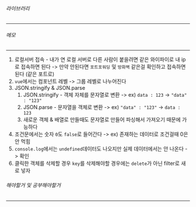 
###### 라이브러리
---


###### 메모
---
1. 로컬서버 접속 - 내가 연 로컬 서버로 다른 사람이 붙을려면 같은 와이파이로 내 ip로 접속하면 된다 -> 만약 안된다면 `포트포워딩` 및 `방화벽` 같은걸 확인하고 접속하면 된다 (같은 포트로)
2. `vue`에서는 컴포넌트 레벨 -> 그룹 레벨로 나누어진다
3. JSON.stringify & JSON.parse
	1. JSON.stringify - 객체 자체를 문자열로 변환 -> ex) `data : 123` -> `"data" : "123"`
	2. JSON.parse - 문자열을 객체로 변환 -> ex) `"data" : "123"` -> `data : 123`
	3. 새로운 객체 & 배열로 만들때도 문자열로 만들어 파싱해서 가져오기 때문에 가능하다
4. 조건문에서는 숫자 `0`도 `false`로 들어간다 -> ex) 존재하는 데이터로 조건걸때 0은 안 먹힘
5. `console.log`에서는 `undefined`데이터도 나오지만 실제 데이터에서는 안 나온다 -> 확인
6. 클릭한 객체를 삭제할 경우 `key`를 삭제해야할 경우에는 `delete`가 아닌 filter로 새로 넣자


###### 해야할거 및 공부해야할거
---
